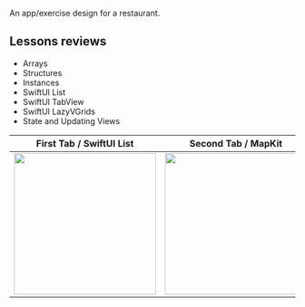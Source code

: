 An app/exercise design for a restaurant.

## Lessons reviews

- Arrays
- Structures
- Instances
- SwiftUI List
- SwiftUI TabView
- SwiftUI LazyVGrids
- State and Updating Views


| First Tab / SwiftUI List   | Second Tab / MapKit | SwiftUI LazyVGrids |
| ------------- | ------------- | ------------- |
| <img src="https://i.imgur.com/aDPZpIt.png" width="250">   | <img src="https://i.imgur.com/fVzcVCQ.png" width="250"> | <img src="https://i.imgur.com/TAfEzjh.png" width="250"> |
